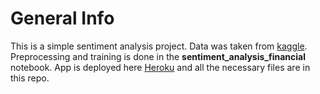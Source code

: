 # General Info
This is a simple sentiment analysis project. Data was taken from [kaggle](https://www.kaggle.com/ankurzing/sentiment-analysis-for-financial-news). Preprocessing and training is done in the **sentiment_analysis_financial** notebook. App is deployed here [Heroku](https://sentiment-analysis-financial.herokuapp.com/) and all the necessary files are in this repo. 
